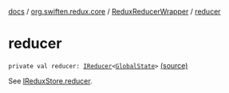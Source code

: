 [docs](../../index.md) / [org.swiften.redux.core](../index.md) / [ReduxReducerWrapper](index.md) / [reducer](./reducer.md)

# reducer

`private val reducer: `[`IReducer`](../-i-reducer.md)`<`[`GlobalState`](index.md#GlobalState)`>` [(source)](https://github.com/protoman92/KotlinRedux/tree/master/common/common-core/src/main/kotlin/org/swiften/redux/core/Preset.kt#L27)

See [IReduxStore.reducer](../-i-reducer-provider/reducer.md).

